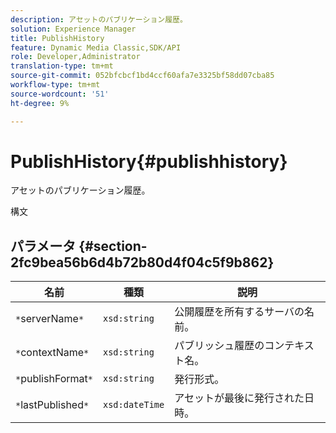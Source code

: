 ```yaml
---
description: アセットのパブリケーション履歴。
solution: Experience Manager
title: PublishHistory
feature: Dynamic Media Classic,SDK/API
role: Developer,Administrator
translation-type: tm+mt
source-git-commit: 052bfcbcf1bd4ccf60afa7e3325bf58dd07cba85
workflow-type: tm+mt
source-wordcount: '51'
ht-degree: 9%

---
```



# PublishHistory{#publishhistory}

アセットのパブリケーション履歴。

構文

## パラメータ {#section-2fc9bea56b6d4b72b80d4f04c5f9b862}

| 名前 | 種類 | 説明 |
|---|---|---|
| `*`serverName`*` | `xsd:string` | 公開履歴を所有するサーバの名前。 |
| `*`contextName`*` | `xsd:string` | パブリッシュ履歴のコンテキスト名。 |
| `*`publishFormat`*` | `xsd:string` | 発行形式。 |
| `*`lastPublished`*` | `xsd:dateTime` | アセットが最後に発行された日時。 |

